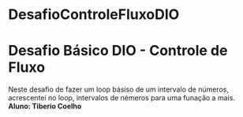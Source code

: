 # DesafioControleFluxoDIO
<h1>Desafio Básico DIO - Controle de Fluxo </h1>
Neste desafio de fazer um loop básiso de um intervalo de números, acrescentei no loop, intervalos de 
némeros para uma funação a mais.
<b>Aluno: Tiberio Coelho</b>

